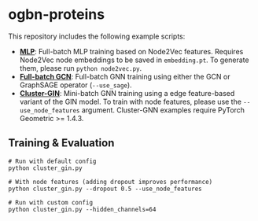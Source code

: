 # ogbn-proteins

This repository includes the following example scripts:

* **[MLP](https://github.com/snap-stanford/ogb/blob/master/examples/nodeproppred/proteins/mlp.py)**: Full-batch MLP training based on Node2Vec features. Requires Node2Vec node embeddings to be saved in `embedding.pt`. To generate them, please run `python node2vec.py`.
* **[Full-batch GCN](https://github.com/snap-stanford/ogb/blob/master/examples/nodeproppred/proteins/full_batch.py)**: Full-batch GNN training using either the GCN or GraphSAGE operator (`--use_sage`).
* **[Cluster-GIN](https://github.com/snap-stanford/ogb/blob/master/examples/nodeproppred/proteins/cluster_gin.py)**: Mini-batch GNN training using a edge feature-based variant of the GIN model. To train with node features, please use the `--use_node_features` argument. Cluster-GNN examples require PyTorch Geometric >= 1.4.3.

## Training & Evaluation

```
# Run with default config 
python cluster_gin.py

# With node features (adding dropout improves performance)
python cluster_gin.py --dropout 0.5 --use_node_features

# Run with custom config
python cluster_gin.py --hidden_channels=64
```
